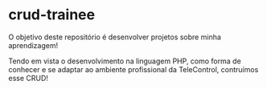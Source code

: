# crud-trainee
 O objetivo deste repositório é desenvolver projetos sobre minha aprendizagem!
 
 
 Tendo em vista o desenvolvimento na linguagem PHP, como forma de conhecer e se adaptar ao ambiente profissional da TeleControl, contruímos esse CRUD!
